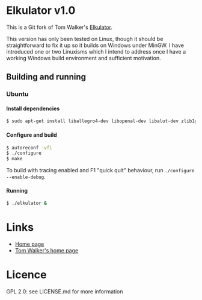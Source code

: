 # Elkulator v1.0

This is a Git fork of Tom Walker's [Elkulator](http://www.retrosoftware.co.uk/hg/elkulator).

This version has only been tested on Linux, though it should be straightforward
to fix it up so it builds on Windows under MinGW. I have introduced one or two
Linuxisms which I intend to address once I have a working Windows build
environment and sufficient motivation.

## Building and running

### Ubuntu

#### Install dependencies

```bash
$ sudo apt-get install liballegro4-dev libopenal-dev libalut-dev zlib1g-dev
```

#### Configure and build

```bash
$ autoreconf -vfi
$ ./configure
$ make
```

To build with tracing enabled and F1 "quick quit" behaviour, run
`./configure --enable-debug`.

#### Running

```bash
$ ./elkulator &
```

# Links

* [Home page](http://elkulator.acornelectron.co.uk/)
* [Tom Walker's home page](http://www.tommowalker.co.uk/)

# Licence

GPL 2.0: see LICENSE.md for more information

